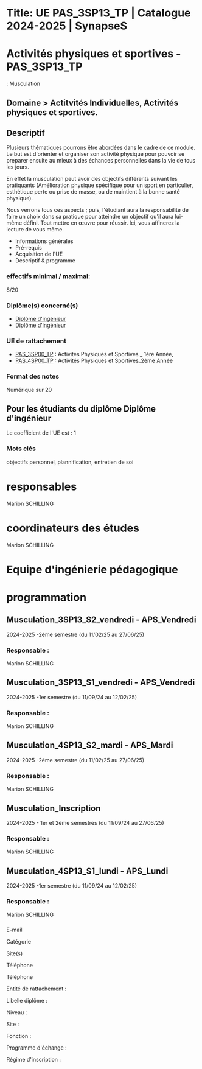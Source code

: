 # Title: UE PAS_3SP13_TP | Catalogue 2024-2025 | SynapseS

#  [ ](/catalogue/2024-2025) Activités physiques et sportives \- PAS_3SP13_TP
: Musculation

## Domaine > Actitvités Individuelles, Activités physiques et sportives.

## Descriptif

Plusieurs thématiques pourrons être abordées dans le cadre de ce module. Le
but est d'orienter et organiser son activité physique pour pouvoir se preparer
ensuite au mieux à des échances personnelles dans la vie de tous les jours.

En effet la musculation peut avoir des objectifs différents suivant les
pratiquants (Amélioration physique spécifique pour un sport en particulier,
esthétique perte ou prise de masse, ou de maintient à la bonne santé
physique).

Nous verrons tous ces aspects ; puis, l'étudiant aura la responsabilité de
faire un choix dans sa pratique pour atteindre un objectif qu'il aura lui-même
défini. Tout mettre en œuvre pour réussir. Ici, vous affinerez la lecture de
vous même.

  * Informations générales
  * Pré-requis
  * Acquisition de l'UE
  * Descriptif & programme

### effectifs minimal / maximal:

8/20

### Diplôme(s) concerné(s)

  * [Diplôme d'ingénieur](/catalogue/2024-2025/diplome/4/ING-diplome-d-ingenieur)
  * [Diplôme d'ingénieur](/catalogue/2024-2025/diplome/4/ING-diplome-d-ingenieur)

### UE de rattachement

  * [PAS_3SP00_TP](/catalogue/2024-2025/ue/22184/PAS-3SP00-TP-activites-physiques-et-sportives-1ere-annee) : Activités Physiques et Sportives _ 1ère Année, 
  * [PAS_4SP00_TP](/catalogue/2024-2025/ue/24966/PAS-4SP00-TP-activites-physiques-et-sportives-2eme-annee) : Activités Physiques et Sportives_2ème Année

### Format des notes

Numérique sur 20

## Pour les étudiants du diplôme Diplôme d'ingénieur

Le coefficient de l'UE est : 1

### Mots clés

objectifs personnel, plannification, entretien de soi

# responsables

Marion SCHILLING

# coordinateurs des études

Marion SCHILLING

# Equipe d'ingénierie pédagogique

# programmation

## Musculation_3SP13_S2_vendredi - APS_Vendredi

2024-2025 -2ème semestre (du 11/02/25 au 27/06/25)

### Responsable :

Marion SCHILLING

## Musculation_3SP13_S1_vendredi - APS_Vendredi

2024-2025 -1er semestre (du 11/09/24 au 12/02/25)

### Responsable :

Marion SCHILLING

## Musculation_4SP13_S2_mardi - APS_Mardi

2024-2025 -2ème semestre (du 11/02/25 au 27/06/25)

### Responsable :

Marion SCHILLING

## Musculation_Inscription

2024-2025 - 1er et 2ème semestres (du 11/09/24 au 27/06/25)

### Responsable :

Marion SCHILLING

## Musculation_4SP13_S1_lundi - APS_Lundi

2024-2025 -1er semestre (du 11/09/24 au 12/02/25)

### Responsable :

Marion SCHILLING

###

E-mail

Catégorie

Site(s)

Téléphone

Téléphone

Entité de rattachement :

Libelle diplôme :

Niveau :

Site :

Fonction :

Programme d'échange :

Régime d'inscription :

